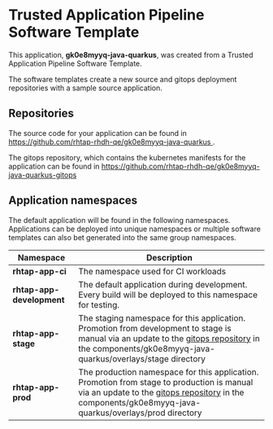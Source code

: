 # Trusted Application Pipeline Software Template

This application, **gk0e8myyq-java-quarkus**, was created from a Trusted Application Pipeline Software Template.

The software templates create a new source and gitops deployment repositories with a sample source application. 

## Repositories

The source code for your application can be found in [https://github.com/rhtap-rhdh-qe/gk0e8myyq-java-quarkus ](https://github.com/rhtap-rhdh-qe/gk0e8myyq-java-quarkus ).
 
The gitops repository, which contains the kubernetes manifests for the application can be found in 
[https://github.com/rhtap-rhdh-qe/gk0e8myyq-java-quarkus-gitops ](https://github.com/rhtap-rhdh-qe/gk0e8myyq-java-quarkus-gitops ) 

## Application namespaces 

The default application will be found in the following namespaces. Applications can be deployed into unique namespaces or multiple software templates can also bet generated into the same group namespaces.  

|  Namespace   |  Description   |  
| -------- | -------- |
| **rhtap-app-ci** | The namespace used for CI workloads |
| **rhtap-app-development** | The default application during development. Every build will be deployed to this namespace for testing. |
| **rhtap-app-stage** | The staging namespace for this application. Promotion from development to stage is manual via an update to the [gitops repository](https://github.com/rhtap-rhdh-qe/gk0e8myyq-java-quarkus-gitops ) in the components/gk0e8myyq-java-quarkus/overlays/stage directory |
| **rhtap-app-prod** | The production namespace for this application. Promotion from stage to production is manual via an update to the [gitops repository](https://github.com/rhtap-rhdh-qe/gk0e8myyq-java-quarkus-gitops ) in the components/gk0e8myyq-java-quarkus/overlays/prod directory |